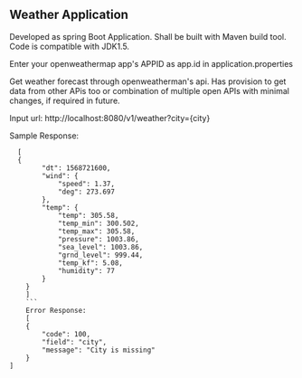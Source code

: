 <H2>Weather Application </H2>

 Developed as spring Boot Application. Shall be built with Maven build tool. Code is compatible with JDK1.5.<br>
 
Enter your openweathermap app's APPID as app.id in application.properties<br>


Get weather forecast through openweatherman's api. Has provision to get data from other APis too or combination of multiple open APIs with minimal changes, if required in future. <br>

Input url: 
http://localhost:8080/v1/weather?city={city}<br>

Sample Response:
```
  [
  {
        "dt": 1568721600,
        "wind": {
            "speed": 1.37,
            "deg": 273.697
        },
        "temp": {
            "temp": 305.58,
            "temp_min": 300.502,
            "temp_max": 305.58,
            "pressure": 1003.86,
            "sea_level": 1003.86,
            "grnd_level": 999.44,
            "temp_kf": 5.08,
            "humidity": 77
        }
    }
    ]
    ```
    Error Response:
    [
    {
        "code": 100,
        "field": "city",
        "message": "City is missing"
    }
]
